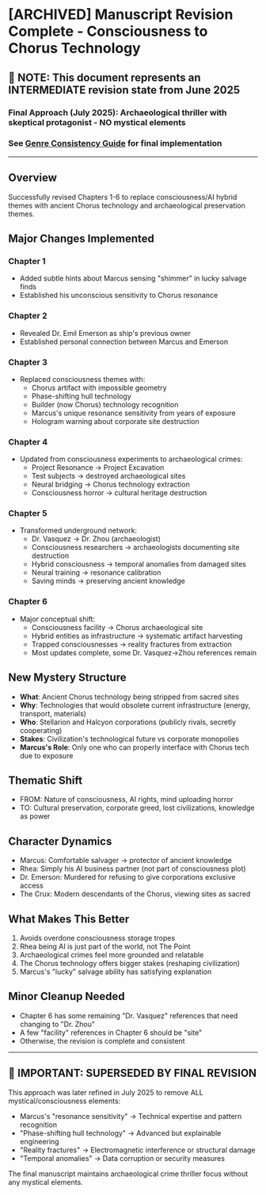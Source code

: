 # [ARCHIVED] Manuscript Revision Complete - Consciousness to Chorus Technology

## 📌 NOTE: This document represents an INTERMEDIATE revision state from June 2025
### Final Approach (July 2025): Archaeological thriller with skeptical protagonist - NO mystical elements
### See [Genre Consistency Guide](genre-consistency-guide.md) for final implementation

---

## Overview
Successfully revised Chapters 1-6 to replace consciousness/AI hybrid themes with ancient Chorus technology and archaeological preservation themes.

## Major Changes Implemented

### Chapter 1
- Added subtle hints about Marcus sensing "shimmer" in lucky salvage finds
- Established his unconscious sensitivity to Chorus resonance

### Chapter 2  
- Revealed Dr. Emil Emerson as ship's previous owner
- Established personal connection between Marcus and Emerson

### Chapter 3
- Replaced consciousness themes with:
  - Chorus artifact with impossible geometry
  - Phase-shifting hull technology
  - Builder (now Chorus) technology recognition
  - Marcus's unique resonance sensitivity from years of exposure
  - Hologram warning about corporate site destruction

### Chapter 4
- Updated from consciousness experiments to archaeological crimes:
  - Project Resonance → Project Excavation
  - Test subjects → destroyed archaeological sites
  - Neural bridging → Chorus technology extraction
  - Consciousness horror → cultural heritage destruction

### Chapter 5
- Transformed underground network:
  - Dr. Vasquez → Dr. Zhou (archaeologist)
  - Consciousness researchers → archaeologists documenting site destruction
  - Hybrid consciousness → temporal anomalies from damaged sites
  - Neural training → resonance calibration
  - Saving minds → preserving ancient knowledge

### Chapter 6
- Major conceptual shift:
  - Consciousness facility → Chorus archaeological site
  - Hybrid entities as infrastructure → systematic artifact harvesting
  - Trapped consciousnesses → reality fractures from extraction
  - Most updates complete, some Dr. Vasquez→Zhou references remain

## New Mystery Structure
- **What**: Ancient Chorus technology being stripped from sacred sites
- **Why**: Technologies that would obsolete current infrastructure (energy, transport, materials)
- **Who**: Stellarion and Halcyon corporations (publicly rivals, secretly cooperating)
- **Stakes**: Civilization's technological future vs corporate monopolies
- **Marcus's Role**: Only one who can properly interface with Chorus tech due to exposure

## Thematic Shift
- FROM: Nature of consciousness, AI rights, mind uploading horror
- TO: Cultural preservation, corporate greed, lost civilizations, knowledge as power

## Character Dynamics
- Marcus: Comfortable salvager → protector of ancient knowledge
- Rhea: Simply his AI business partner (not part of consciousness plot)
- Dr. Emerson: Murdered for refusing to give corporations exclusive access
- The Crux: Modern descendants of the Chorus, viewing sites as sacred

## What Makes This Better
1. Avoids overdone consciousness storage tropes
2. Rhea being AI is just part of the world, not The Point
3. Archaeological crimes feel more grounded and relatable
4. The Chorus technology offers bigger stakes (reshaping civilization)
5. Marcus's "lucky" salvage ability has satisfying explanation

## Minor Cleanup Needed
- Chapter 6 has some remaining "Dr. Vasquez" references that need changing to "Dr. Zhou"
- A few "facility" references in Chapter 6 should be "site"
- Otherwise, the revision is complete and consistent

---

## 🚨 IMPORTANT: SUPERSEDED BY FINAL REVISION
This approach was later refined in July 2025 to remove ALL mystical/consciousness elements:
- Marcus's "resonance sensitivity" → Technical expertise and pattern recognition
- "Phase-shifting hull technology" → Advanced but explainable engineering
- "Reality fractures" → Electromagnetic interference or structural damage
- "Temporal anomalies" → Data corruption or security measures

The final manuscript maintains archaeological crime thriller focus without any mystical elements.